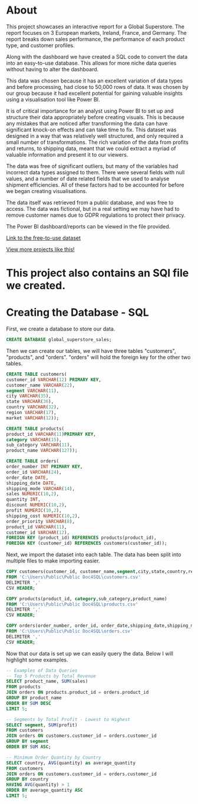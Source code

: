 # About 

This project showcases an interactive report for a Global Superstore. The report focuses on 3 European markets, Ireland, France, and Germany. The report breaks down sales performance, the performance of each product type, and customer profiles.

Along with the dashboard we have created a SQL code to convert the data into an easy-to-use database. This allows for more niche data queries without having to alter the dashboard.

This data was chosen because it has an excellent variation of data types and before processing, had close to 50,000 rows of data. It was chosen by our group because it had excellent potential for gaining valuable insights using a visualisation tool like Power BI. 

It is of critical importance for an analyst using Power BI to set up and structure their data appropriately before creating visuals. This is because any mistakes that are noticed after transforming the data can have significant knock-on effects and can take time to fix. This dataset was designed in a way that was relatively well structured, and only required a small number of transformations. The rich variation of the data from profits and returns, to shipping data, meant that we could extract a myriad of valuable information and present it to our viewers. 

The data was free of significant outliers, but many of the variables had incorrect data types assigned to them. There were several fields with null values, and a number of date related fields that we used to analyse shipment efficiencies. All of these factors had to be accounted for before we began creating visualisations. 

The data itself was retrieved from a public database, and was free to access. The data was fictional, but in a real setting we may have had to remove customer names due to GDPR regulations to protect their privacy.

The Power BI dashboard/reports can be viewed in the file provided.

[Link to the free-to-use dataset](https://powerbidocs.com/tag/sample-superstore-sales-excel-xls/?ref=hackernoon.com)

[View more projects like this!](https://jeff-bow.github.io/)

# This project also contains an SQl file we created.

# Creating the Database - SQL

First, we create a database to store our data.

```SQL
CREATE DATABASE global_superstore_sales;
```

Then we can create our tables, we will have three tables "customers", "products", and "orders". "orders" will hold the foreign key for the other two tables. 

```SQL
CREATE TABLE customers(
customer_id VARCHAR(12) PRIMARY KEY,
customer_name VARCHAR(22),
segment VARCHAR(11),
city VARCHAR(35),
state VARCHAR(36),
country VARCHAR(32),
region VARCHAR(17),
market VARCHAR(12));
```

```SQL
CREATE TABLE products(
product_id VARCHAR(11)PRIMARY KEY,
category VARCHAR(15),
sub_category VARCHAR(11),
product_name VARCHAR(127));
```

```SQL
CREATE TABLE orders(
order_number INT PRIMARY KEY,
order_id VARCHAR(24),
order_date DATE,
shipping_date DATE,
shipping_mode VARCHAR(14),
sales NUMERIC(10,2),
quantity INT,
discount NUMERIC(10,2),
profit NUMERIC(10,2),
shipping_cost NUMERIC(10,2),
order_priority VARCHAR(8),
product_id VARCHAR(11),
customer_id VARCHAR(12),
FOREIGN KEY (product_id) REFERENCES products(product_id),
FOREIGN KEY (customer_id) REFERENCES customers(customer_id));
```

Next, we import the dataset into each table. The data has been split into multiple files to make importing easier.

```SQL
COPY customers(customer_id, customer_name,segment,city,state,country,region,market)
FROM 'C:\Users\Public\Public Doc4SQL\customers.csv'
DELIMITER ','
CSV HEADER;
```

```SQL
COPY products(product_id, category,sub_category,product_name)
FROM 'C:\Users\Public\Public Doc4SQL\products.csv'
DELIMITER ','
CSV HEADER;
```

```SQL
COPY orders(order_number, order_id, order_date,shipping_date,shipping_mode,sales,quantity,discount,profit,shipping_cost,order_priority,product_id,customer_id)
FROM 'C:\Users\Public\Public Doc4SQL\orders.csv'
DELIMITER ','
CSV HEADER;
```

Now that our data is set up we can easily query the data. Below I will highlight some examples.

```SQL
-- Examples of Data Queries
-- Top 5 Products by Total Revenue
SELECT product_name, SUM(sales)
FROM products
JOIN orders ON products.product_id = orders.product_id
GROUP BY product_name
ORDER BY SUM DESC
LIMIT 5;
```

```SQL
-- Segments by Total Profit - Lowest to Highest
SELECT segment, SUM(profit)
FROM customers
JOIN orders ON customers.customer_id = orders.customer_id
GROUP BY segment
ORDER BY SUM ASC;
```

```SQL
-- Minimum Order Quantity by Country
SELECT country, AVG(quantity) as average_quantity
FROM customers
JOIN orders ON customers.customer_id = orders.customer_id
GROUP BY country
HAVING AVG(quantity) > 1
ORDER BY average_quantity ASC
LIMIT 5;
```

